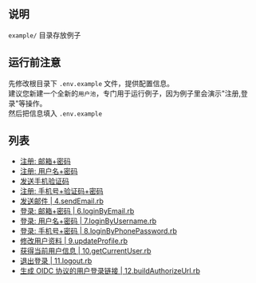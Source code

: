 ## 说明
`example/` 目录存放例子

## 运行前注意
先修改根目录下 `.env.example` 文件，提供配置信息。  
建议您新建一个全新的`用户池`，专门用于运行例子，因为例子里会演示"注册,登录"等操作。     
然后把信息填入 `.env.example`

## 列表
* [注册: 邮箱+密码](./1.registerByEmail.rb)
* [注册: 用户名+密码](./2.registerByUsername.rb)
* [发送手机验证码](./3.sendSmsCode.rb)
* [注册: 手机号+验证码+密码](./5.registerByPhoneCode.rb)
* [发送邮件 | 4.sendEmail.rb](./4.sendEmail.rb)
* [登录: 邮箱+密码 | 6.loginByEmail.rb](6.loginByEmail.rb)
* [登录: 用户名+密码 | 7.loginByUsername.rb](7.loginByUsername.rb)
* [登录: 手机号+密码 | 8.loginByPhonePassword.rb](8.loginByPhonePassword.rb)
* [修改用户资料 | 9.updateProfile.rb](9.updateProfile.rb)
* [获得当前用户信息 | 10.getCurrentUser.rb](10.getCurrentUser.rb)
* [退出登录 | 11.logout.rb](11.logout.rb)
* [生成 OIDC 协议的用户登录链接 | 12.buildAuthorizeUrl.rb](12.buildAuthorizeUrl.rb)